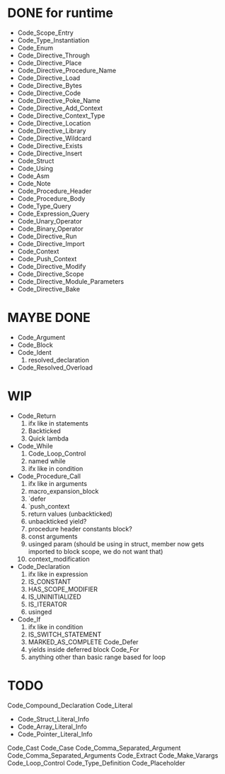 # DONE for runtime
- Code_Scope_Entry
- Code_Type_Instantiation
- Code_Enum
- Code_Directive_Through
- Code_Directive_Place
- Code_Directive_Procedure_Name
- Code_Directive_Load
- Code_Directive_Bytes
- Code_Directive_Code
- Code_Directive_Poke_Name
- Code_Directive_Add_Context
- Code_Directive_Context_Type
- Code_Directive_Location
- Code_Directive_Library
- Code_Directive_Wildcard
- Code_Directive_Exists
- Code_Directive_Insert
- Code_Struct
- Code_Using
- Code_Asm
- Code_Note
- Code_Procedure_Header
- Code_Procedure_Body
- Code_Type_Query
- Code_Expression_Query
- Code_Unary_Operator
- Code_Binary_Operator
- Code_Directive_Run
- Code_Directive_Import
- Code_Context
- Code_Push_Context
- Code_Directive_Modify
- Code_Directive_Scope
- Code_Directive_Module_Parameters
- Code_Directive_Bake

# MAYBE DONE
- Code_Argument
- Code_Block
- Code_Ident
  1. resolved_declaration
- Code_Resolved_Overload


# WIP
- Code_Return  
  1. ifx like in statements
  1. Backticked
  1. Quick lambda
- Code_While  
  1. Code_Loop_Control
  1. named while
  1. ifx like in condition
- Code_Procedure_Call
  1. ifx like in arguments
  1. macro_expansion_block
    1. `defer
    1. `push_context
    1. return values (unbackticked)
    1. unbackticked yield?
    1. procedure header constants block?
    1. const arguments
    1. usinged param (should be using in struct, member now gets imported to block scope, we do not want that)
  1. context_modification
- Code_Declaration
  1. ifx like in expression
  1. IS_CONSTANT
  1. HAS_SCOPE_MODIFIER
  1. IS_UNINITIALIZED
  1. IS_ITERATOR
  1. usinged 
- Code_If
  1. ifx like in condition
  1. IS_SWITCH_STATEMENT
  1. MARKED_AS_COMPLETE
Code_Defer
  1. yields inside deferred block
Code_For
  1. anything other than basic range based for loop

# TODO

Code_Compound_Declaration
Code_Literal
- Code_Struct_Literal_Info
- Code_Array_Literal_Info
- Code_Pointer_Literal_Info  

Code_Cast
Code_Case
Code_Comma_Separated_Argument
Code_Comma_Separated_Arguments
Code_Extract
Code_Make_Varargs
Code_Loop_Control
Code_Type_Definition
Code_Placeholder
